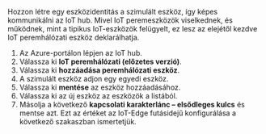 Hozzon létre egy eszközidentitás a szimulált eszköz, így képes kommunikálni az IoT hub. Mivel IoT peremeszközök viselkednek, és működnek, mint a tipikus IoT-eszközök felügyelt, ez lesz az elejétől kezdve IoT peremhálózati eszköz deklarálhatja. 

1. Az Azure-portálon lépjen az IoT hub.
1. Válassza ki **IoT peremhálózati (előzetes verzió)**.
1. Válassza ki **hozzáadása peremhálózati eszköz**.
1. A szimulált eszköz adjon egy egyedi eszköz.
1. Válassza ki **mentése** az eszköz hozzáadásához.
1. Válassza ki az új eszköz az eszközök a listából.
1. Másolja a következő **kapcsolati karakterlánc – elsődleges kulcs** és mentse azt. Ezt az értéket az IoT-Edge futásidejű konfigurálása a következő szakaszban ismertetjük. 

